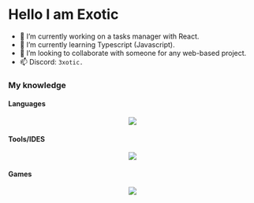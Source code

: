 <h1> Hello I am Exotic </h1>

- 🔭 I’m currently working on a tasks manager with React.
- 🌱 I’m currently learning Typescript (Javascript).
- 👯 I’m looking to collaborate with someone for any web-based project.
- 📫 Discord: `3xotic.`

<h3> My knowledge </h3>

<h4> Languages </h4>

<p align="center">
  <a href="https://skillicons.dev">
    <img src="https://skillicons.dev/icons?i=python,html,css,ts,react,js,cs,rust,cpp,md"/>
  </a>
</p>

<h4> Tools/IDES </h4>

<p align="center">
  <a href="https://skillicons.dev">
    <img src="https://skillicons.dev/icons?i=vscode,git"/>
  </a>
</p>

<h4> Games </h4>

<p align="center">
  <a href="https://skillicons.dev">
    <img src="https://skillicons.dev/icons?i=unreal,unity,godot,gamemakerstudio"/>
  </a>
</p>
